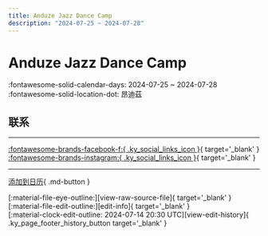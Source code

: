 ```yaml
---
title: Anduze Jazz Dance Camp
description: "2024-07-25 ~ 2024-07-28"
---
```


# Anduze Jazz Dance Camp 

:fontawesome-solid-calendar-days: 2024-07-25 ~ 2024-07-28  
:fontawesome-solid-location-dot: 昂迪茲  

## 联系


---

 [:fontawesome-brands-facebook-f:{ .ky_social_links_icon }](https://www.facebook.com/AnduzeJazzDanceCamp){ target='_blank' } [:fontawesome-brands-instagram:{ .ky_social_links_icon }](https://instagram.com/anduze_jazz){ target='_blank' }

---

[添加到日历](https://swing.news/ics/zh-Hans/2024/fr_FR/anduze-jazz-dance-camp-2024.ics){ .md-button }

<div class="ky_page_footer" markdown>
<div class="ky_page_footer_trailing" markdown="span">
[:material-file-eye-outline:][view-raw-source-file]{ target='_blank' }
[:material-file-edit-outline:][edit-info]{ target='_blank' }
</div>
<div class="ky_page_footer_leading" markdown="span">
[:material-clock-edit-outline: 2024-07-14 20:30 UTC][view-edit-history]{ .ky_page_footer_history_button target='_blank' }
</div>
</div>

[view-raw-source-file]: https://github.com/swingdance/events/blob/main/2024/fr_FR/anduze-jazz-dance-camp-2024.json "查看原始源文件"
[edit-info]: https://github.com/swingdance/events/issues/new?assignees=&labels=update+event&projects=&template=03-update_entity.yml&title=%5B2024%2Ffr_FR%5D%20Anduze%20Jazz%20Dance%20Camp&region=fr_FR&year=2024&id=anduze-jazz-dance-camp-2024&name=Anduze%20Jazz%20Dance%20Camp&org_id= "编辑信息"

[view-edit-history]: https://github.com/swingdance/events/commits/main/2024/fr_FR/anduze-jazz-dance-camp-2024.json "查看编辑历史"
